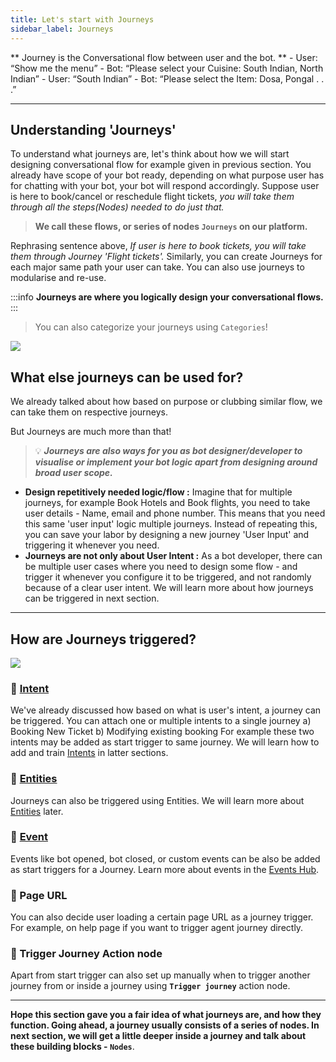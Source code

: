 ```yaml
---
title: Let's start with Journeys
sidebar_label: Journeys
---
```


** Journey is the Conversational flow between user and the bot. **
    - User: “Show me the menu”
    - Bot: “Please select your Cuisine: South Indian, North Indian”
    - User: “South Indian”
    - Bot: “Please select the Item: Dosa, Pongal . . .”

<!-- Update a screenshot of a journey-->


---
## Understanding 'Journeys'
To understand what journeys are, let's think about how we will start designing conversational flow for example given in previous section. 
You already have scope of your bot ready, depending on what purpose user has for chatting with your bot, your bot will respond accordingly. Suppose user is here to book/cancel or reschedule flight tickets, *you will take them through all the steps(Nodes) needed to do just that.*

> **We call these flows, or series of nodes `Journeys` on our platform.**

Rephrasing sentence above, *If user is here to book tickets, you will take them through Journey 'Flight tickets'.*
Similarly, you can create Journeys for each major same path your user can take. You can also use journeys to modularise and re-use. 

:::info
**Journeys are where you logically design your conversational flows.** 
:::

> You can also categorize your journeys using `Categories`!


![](https://i.imgur.com/SIfo2pR.png)




## What else journeys can be used for?

We already talked about how based on purpose or clubbing similar flow, we can take them on respective journeys. 

But Journeys are much more than that!
> :bulb: ***Journeys are also ways for you as bot designer/developer to visualise or implement your bot logic apart from designing around broad user scope.***

* **Design repetitively needed logic/flow :** 
Imagine that for multiple journeys, for example Book Hotels and Book flights, you need to take user details - Name, email and phone number. This means that you need this same 'user input' logic multiple journeys. Instead of repeating this, you can save your labor by designing a new journey 'User Input' and triggering it whenever you need.  
* **Journeys are not only about User Intent :**
As a bot developer, there can be multiple user cases where you need to design some flow - and trigger it whenever you configure it to be triggered, and not randomly because of a clear user intent. We will learn more about how journeys can be triggered in next section. 

---
## How are Journeys triggered? 

![](https://i.imgur.com/gPqIjG3.gif)

<!-- update a screenshot of journey triggers -->


### :pushpin: [Intent](./natural-language-understanding/intents)
We've already discussed how based on what is user's intent, a journey can be triggered. 
You can attach one or multiple intents to a single journey
a) Booking New Ticket
b) Modifying existing booking
For example these two intents may be added as start trigger to same journey.
We will learn how to add and train [Intents](./natural-language-understanding/intents) in latter sections.

### :pushpin: [Entities](./natural-language-understanding/entities)
Journeys can also be triggered using Entities. We will learn more about [Entities](./natural-language-understanding/entities) later.

### :pushpin: [Event](./event-hub)
Events like bot opened, bot closed, or custom events can be also be added as start triggers for a Journey. Learn more about events in the [Events Hub](./event-hub).

### :pushpin: Page URL
You can also decide user loading a certain page URL as a journey trigger. For example, on help page if you want to trigger agent journey directly.

### :pushpin: Trigger Journey Action node

Apart from start trigger can also set up manually when to trigger another journey from  or inside a journey using **`Trigger journey`** action node.


---

**Hope this section gave you a fair idea of what journeys are, and how they function. Going ahead, a journey usually consists of a series of nodes. In next section, we will get a little deeper inside a journey and talk about these building blocks - `Nodes`**.